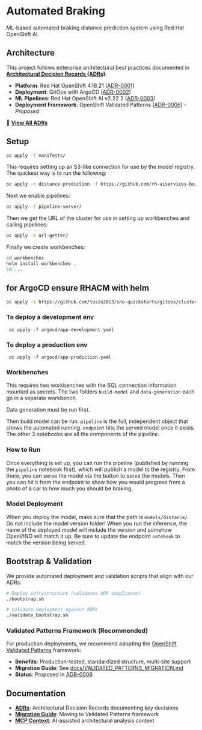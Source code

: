 # Automated Braking

ML-based automated braking distance prediction system using Red Hat OpenShift AI.

## Architecture

This project follows enterprise architectural best practices documented in **[Architectural Decision Records (ADRs)](docs/adrs/)**:
- **Platform**: Red Hat OpenShift 4.18.21 ([ADR-0001](docs/adrs/0001-platform-selection-kubernetes-on-openshift.md))
- **Deployment**: GitOps with ArgoCD ([ADR-0002](docs/adrs/0002-gitops-deployment-with-argocd.md))
- **ML Pipelines**: Red Hat OpenShift AI v2.22.2 ([ADR-0003](docs/adrs/0003-ml-pipeline-orchestration-rhoai.md))
- **Deployment Framework**: OpenShift Validated Patterns ([ADR-0006](docs/adrs/0006-validated-patterns-framework.md)) - *Proposed*

📖 **[View All ADRs](docs/adrs/README.md)**

## Setup


```sh
oc apply -f manifests/
```

This requires setting up an S3-like connection for use by the model registry. The quickest way is to run the following:
```sh
oc apply -n distance-prediction -f https://github.com/rh-aiservices-bu/fraud-detection/raw/main/setup/setup-s3.yaml
```

Next we enable pipelines:
```sh
oc apply -f pipeline-server/
```

Then we get the URL of the cluster for use in setting up workbenches and calling pipelines:
```sh
oc apply -k url-getter/
```

Finally we create workbenches:
```sh
cd workbenches
helm install workbenches .
cd ...
```

## for ArgoCD ensure RHACM with helm 
```sh
oc apply -k https://github.com/tosin2013/sno-quickstarts/gitops/cluster-config/openshift-gitops
```

### To deploy a development env
```
 oc apply -f argocd/app-development.yaml
```

### To deploy a production env
```
 oc apply -f argocd/app-production.yaml
```

### Workbenches
This requires two workbenches with the SQL connection information mounted as secrets. The two folders `build-model` and `data-generation` each go in a separate workbench.

Data generation must be run first.

Then build model can be run. `pipeline` is the full, independent object that shows the automated running. `endpoint` hits the served model once it exists. The other 3 notebooks are all the components of the pipeline.

### How to Run

Once everything is set up, you can run the pipeline (published by running the `pipeline` notebook first), which will publish a model to the registry. From there, you can serve the model via the button to serve the models. Then you can hit it from the endpoint to show how you would progress from a photo of a car to how much you should be braking.

### Model Deployment

When you deploy the model, make sure that the path is `models/distance/`. Do not include the model version folder! When you run the inference, the name of the deployed model will include the version and somehow OpenVINO will match it up. Be sure to update the endpoint `notebook` to match the version being served.

## Bootstrap & Validation

We provide automated deployment and validation scripts that align with our ADRs:

```bash
# Deploy infrastructure (validates ADR compliance)
./bootstrap.sh

# Validate deployment against ADRs
./validate_bootstrap.sh
```

### Validated Patterns Framework (Recommended)

For production deployments, we recommend adopting the [OpenShift Validated Patterns](https://validatedpatterns.io/) framework:

- **Benefits**: Production-tested, standardized structure, multi-site support
- **Migration Guide**: See [docs/VALIDATED_PATTERNS_MIGRATION.md](docs/VALIDATED_PATTERNS_MIGRATION.md)
- **Status**: Proposed in [ADR-0006](docs/adrs/0006-validated-patterns-framework.md)

## Documentation

- **[ADRs](docs/adrs/)**: Architectural Decision Records documenting key decisions
- **[Migration Guide](docs/VALIDATED_PATTERNS_MIGRATION.md)**: Moving to Validated Patterns framework
- **[MCP Context](.mcp-server-context.md)**: AI-assisted architectural analysis context